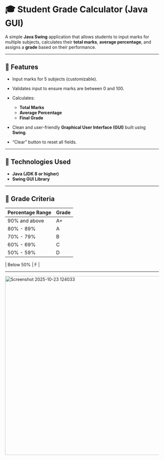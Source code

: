 # 🎓 Student Grade Calculator (Java GUI)

A simple **Java Swing** application that allows students to input marks for multiple subjects, calculates their **total marks**, **average percentage**, and assigns a **grade** based on their performance.

---

## 🚀 Features
- Input marks for 5 subjects (customizable).
- Validates input to ensure marks are between 0 and 100.
- Calculates:
  - **Total Marks**
  - **Average Percentage**
  - **Final Grade**

- Clean and user-friendly **Graphical User Interface (GUI)** built using **Swing**.
- “Clear” button to reset all fields.

---

## 🧩 Technologies Used
- **Java (JDK 8 or higher)**
- **Swing GUI Library**

---                                                                         

## 🧠 Grade Criteria
| Percentage Range | Grade |
|------------------|--------|
| 90% and above    | A+     |
| 80% - 89%        | A      |
| 70% - 79%        | B      |
| 60% - 69%        | C      |
| 50% - 59%        | D      |                                

| Below 50%        | F      |

---
<img width="546" height="585" alt="Screenshot 2025-10-23 124033" src="https://github.com/user-attachments/assets/42907702-42d7-42d6-a8e1-f307f3c6bc3a" />


